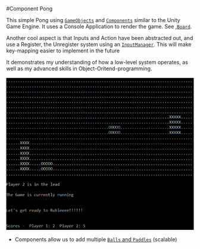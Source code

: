 #Component Pong

This simple Pong using <a href="https://github.com/poppgames/Component-Pong/blob/master/ConsoleApp1/Pong/GameObjects/GameObject.cs"><code>GameObjects</code></a> and <a href="https://github.com/poppgames/Component-Pong/blob/master/ConsoleApp1/Pong/Components/Component.cs"><code>Components</code></a> similar to the Unity Game Engine. It uses a Console Application to render the game. See ,<a href="https://github.com/poppgames/Component-Pong/blob/master/ConsoleApp1/Pong/GameObjects/Board.cs"><code>Board</code></a>. 

Another cool aspect is that Inputs and Action have been abstracted out, and use a Register, the Unregister system using an <a href="https://github.com/poppgames/Component-Pong/blob/master/ConsoleApp1/Pong/Input/InputManager.cs"><code>InputManager</code></a>. This will make key-mapping easier to implement in the future

It demonstrates my understanding of how a low-level system operates, as well as my advanced skills in Object-Oritend-programming.

![Alt text](/ConsoleApp1/Screenshot.PNG?raw=true "In Game Screenshot")
- Components allow us to add multiple <a href="https://github.com/poppgames/Component-Pong/blob/master/ConsoleApp1/Pong/Pong.cs"><code>Balls</code> and <code>Paddles</code></a> (scalable)
